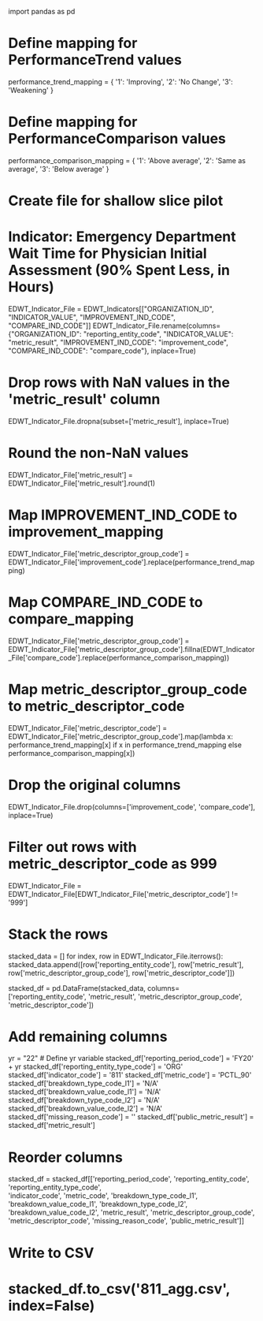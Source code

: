 import pandas as pd

# Define mapping for PerformanceTrend values
performance_trend_mapping = {
    '1': 'Improving',
    '2': 'No Change',
    '3': 'Weakening'
}

# Define mapping for PerformanceComparison values
performance_comparison_mapping = {
    '1': 'Above average',
    '2': 'Same as average',
    '3': 'Below average'
}

# Create file for shallow slice pilot
# Indicator: Emergency Department Wait Time for Physician Initial Assessment (90% Spent Less, in Hours)
EDWT_Indicator_File = EDWT_Indicators[["ORGANIZATION_ID",  "INDICATOR_VALUE", "IMPROVEMENT_IND_CODE", "COMPARE_IND_CODE"]]
EDWT_Indicator_File.rename(columns={"ORGANIZATION_ID": "reporting_entity_code", "INDICATOR_VALUE": "metric_result", "IMPROVEMENT_IND_CODE": "improvement_code", "COMPARE_IND_CODE": "compare_code"}, inplace=True)

# Drop rows with NaN values in the 'metric_result' column
EDWT_Indicator_File.dropna(subset=['metric_result'], inplace=True)

# Round the non-NaN values
EDWT_Indicator_File['metric_result'] = EDWT_Indicator_File['metric_result'].round(1)

# Map IMPROVEMENT_IND_CODE to improvement_mapping
EDWT_Indicator_File['metric_descriptor_group_code'] = EDWT_Indicator_File['improvement_code'].replace(performance_trend_mapping)

# Map COMPARE_IND_CODE to compare_mapping
EDWT_Indicator_File['metric_descriptor_group_code'] = EDWT_Indicator_File['metric_descriptor_group_code'].fillna(EDWT_Indicator_File['compare_code'].replace(performance_comparison_mapping))

# Map metric_descriptor_group_code to metric_descriptor_code
EDWT_Indicator_File['metric_descriptor_code'] = EDWT_Indicator_File['metric_descriptor_group_code'].map(lambda x: performance_trend_mapping[x] if x in performance_trend_mapping else performance_comparison_mapping[x])

# Drop the original columns
EDWT_Indicator_File.drop(columns=['improvement_code', 'compare_code'], inplace=True)

# Filter out rows with metric_descriptor_code as 999
EDWT_Indicator_File = EDWT_Indicator_File[EDWT_Indicator_File['metric_descriptor_code'] != '999']

# Stack the rows
stacked_data = []
for index, row in EDWT_Indicator_File.iterrows():
    stacked_data.append([row['reporting_entity_code'], row['metric_result'], row['metric_descriptor_group_code'], row['metric_descriptor_code']])

stacked_df = pd.DataFrame(stacked_data, columns=['reporting_entity_code', 'metric_result', 'metric_descriptor_group_code', 'metric_descriptor_code'])

# Add remaining columns
yr = "22" # Define yr variable
stacked_df['reporting_period_code'] = 'FY20' + yr
stacked_df['reporting_entity_type_code'] = 'ORG'
stacked_df['indicator_code'] = '811'
stacked_df['metric_code'] = 'PCTL_90'
stacked_df['breakdown_type_code_l1'] = 'N/A'
stacked_df['breakdown_value_code_l1'] = 'N/A'
stacked_df['breakdown_type_code_l2'] = 'N/A'
stacked_df['breakdown_value_code_l2'] = 'N/A'
stacked_df['missing_reason_code'] = ''
stacked_df['public_metric_result'] = stacked_df['metric_result']

# Reorder columns
stacked_df = stacked_df[['reporting_period_code', 'reporting_entity_code', 'reporting_entity_type_code', \
                    'indicator_code', 'metric_code', 'breakdown_type_code_l1', 'breakdown_value_code_l1', 'breakdown_type_code_l2', \
                   'breakdown_value_code_l2', 'metric_result', 'metric_descriptor_group_code', \
                   'metric_descriptor_code', 'missing_reason_code', 'public_metric_result']]

# Write to CSV
# stacked_df.to_csv('811_agg.csv', index=False)
